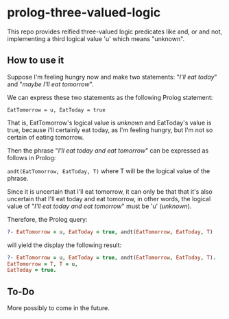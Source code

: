 # prolog-three-valued-logic
This repo provides reified three-valued logic predicates like and, or and not, implementing a third logical value 'u' which means "unknown".

## How to use it

Suppose I'm feeling hungry now and make two statements: "*I'll eat today*" and "*maybe I'll eat tomorrow*".

We can express these two statements as the following Prolog statement:

`EatTomorrow = u, EatToday = true`

That is, EatTomorrow's logical value is *unknown* and EatToday's value is true, because i'll certainly eat today, as I'm feeling hungry, but I'm not so certain of eating tomorrow.

Then the phrase "*I'll eat today and eat tomorrow*" can be expressed as follows in Prolog:

`andt(EatTomorrow, EatToday, T)` where T will be the logical value of the phrase.

Since it is uncertain that I'll eat tomorrow, it can only be that that it's also uncertain that I'll eat today and eat tomorrow, in other words, the logical value of  "*I'll eat today and eat tomorrow*" must be 'u' \(*unknown*\).

Therefore, the Prolog query:

```prolog
?- EatTomorrow = u, EatToday = true, andt(EatTomorrow, EatToday, T)
```

will yield the display the following result:

```prolog
?- EatTomorrow = u, EatToday = true, andt(EatTomorrow, EatToday, T).
EatTomorrow = T, T = u,
EatToday = true.
```


## To-Do
More possibly to come in the future.